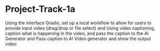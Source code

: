 # Project-Track-1a
Using the interface Gradio, set up a local workflow to allow for users to provide input video (drag/drop or file select) and Using video captioning, caption what is happening in the video, and pass the caption to the AI Generator and Pass caption to AI Video generator and show the output video
